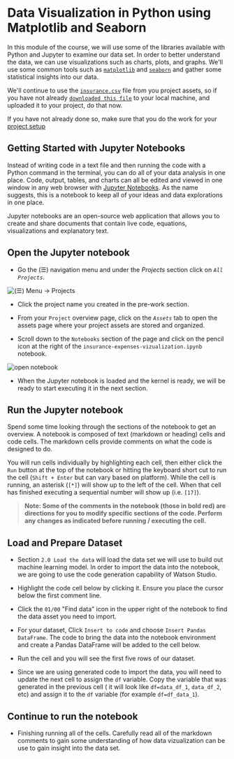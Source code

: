 # Data Visualization in Python using Matplotlib and Seaborn

In this module of the course, we will use some of the libraries available with Python and Jupyter to examine our data set. In order to better understand the data, we can use visualizations such as charts, plots, and graphs. We'll use some common tools such as [`matplotlib`](https://matplotlib.org/users/index.html)  and [`seaborn`](https://seaborn.pydata.org/index.html) and gather some statistical insights into our data.

We'll continue to use the [`insurance.csv`](https://www.kaggle.com/noordeen/insurance-premium-prediction/download) file from you project assets, so if you have not already [`downloaded this file`](https://www.kaggle.com/noordeen/insurance-premium-prediction/download) to your local machine, and uploaded it to your project, do that now.

If you have not already done so, make sure that you do the work for your [project setup](../project-setup/README.md)

## Getting Started with Jupyter Notebooks

Instead of writing code in a text file and then running the code with a Python command in the terminal, you can do all of your data analysis in one place. Code, output, tables, and charts can all be edited and viewed in one window in any web browser with [Jupyter Notebooks](https://jupyter.org/). As the name suggests, this is a notebook to keep all of your ideas and data explorations in one place. 

Jupyter notebooks are an open-source web application that allows you to create and share documents that contain live code, equations, visualizations and explanatory text.

## Open the Jupyter notebook

* Go the (☰) navigation menu and under the *Projects* section click on *`All Projects`*.

![(☰) Menu -> Projects](../images/python/cpd-menu-projects.png)

* Click the project name you created in the pre-work section.

* From your `Project` overview page, click on the *`Assets`* tab to open the assets page where your project assets are stored and organized.

* Scroll down to the `Notebooks` section of the page and click on the pencil icon at the right of the `insurance-expenses-vizualization.ipynb` notebook.

![open notebook](../images/dataviz/dataviz-open-notebook.png)

* When the Jupyter notebook is loaded and the kernel is ready, we will be ready to start executing it in the next section.

## Run the Jupyter notebook

Spend some time looking through the sections of the notebook to get an overview. A notebook is composed of text (markdown or heading) cells and code cells. The markdown cells provide comments on what the code is designed to do.

You will run cells individually by highlighting each cell, then either click the `Run` button at the top of the notebook or hitting the keyboard short cut to run the cell (`Shift + Enter` but can vary based on platform). While the cell is running, an asterisk (`[*]`) will show up to the left of the cell. When that cell has finished executing a sequential number will show up (i.e. `[17]`).

> **Note: Some of the comments in the notebook (those in bold red) are directions for you to modify specific sections of the code. Perform any changes as indicated before running / executing the cell.**

## Load and Prepare Dataset

* Section `2.0 Load the data` will load the data set we will use to build out machine learning model. In order to import the data into the notebook, we are going to use the code generation capability of Watson Studio.

* Highlight the code cell below by clicking it. Ensure you place the cursor below the first comment line.

* Click the `01/00` "Find data" icon in the upper right of the notebook to find the data asset you need to import.

* For your dataset, Click `Insert to code` and choose `Insert Pandas DataFrame`. The code to bring the data into the notebook environment and create a Pandas DataFrame will be added to the cell below.

* Run the cell and you will see the first five rows of our dataset.

* Since we are using generated code to import the data, you will need to update the next cell to assign the `df` variable. Copy the variable that was generated in the previous cell ( it will look like `df=data_df_1`, `data_df_2`, etc) and assign it to the `df` variable (for example `df=df_data_1`).

## Continue to run the notebook

* Finishing running all of the cells. Carefully read all of the markdown comments to gain some understanding of how data vizualization can be use to gain insight into the data set.
